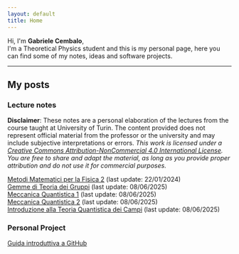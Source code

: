 ```yaml
---
layout: default
title: Home
---
```


Hi, I'm **Gabriele Cembalo**, <br>
I'm a Theoretical Physics student and this is my personal page, here you can find some of my notes, ideas and software projects.

---

## My posts

### Lecture notes

**Disclaimer**: These notes are a personal elaboration of the lectures from the course taught at University of Turin. The content provided does not represent official material from the professor or the university and may include subjective interpretations or errors. *This work is licensed under a [Creative Commons Attribution-NonCommercial 4.0 International License](https://creativecommons.org/licenses/by-nc/4.0/). You are free to share and adapt the material, as long as you provide proper attribution and do not use it for commercial purposes.*

[Metodi Matematici per la Fisica 2](/assets/pdf/MMF2.pdf) (last update: 22/01/2024) <br>
[Gemme di Teoria dei Gruppi](/assets/pdf/GG.pdf) (last update: 08/06/2025) <br>
[Meccanica Quantistica 1](/assets/pdf/MQ1.pdf) (last update: 08/06/2025) <br>
[Meccanica Quantistica 2](/assets/pdf/MQ2.pdf) (last update: 08/06/2025) <br>
[Introduzione alla Teoria Quantistica dei Campi](/assets/pdf/IQFT.pdf) (last update: 08/06/2025) <br>

### Personal Project
[Guida introduttiva a GitHub](https://github.com/gCembalo/Guida-GitHub.git) <br>
